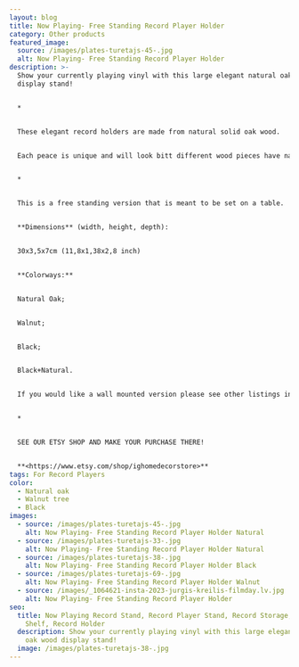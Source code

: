 ```yaml
---
layout: blog
title: Now Playing- Free Standing Record Player Holder
category: Other products
featured_image:
  source: /images/plates-turetajs-45-.jpg
  alt: Now Playing- Free Standing Record Player Holder
description: >-
  Show your currently playing vinyl with this large elegant natural oak wood
  display stand!


  *


  These elegant record holders are made from natural solid oak wood. 


  Each peace is unique and will look bitt different wood pieces have natural knots, imperfections, and patterns that differ.


  *


  This is a free standing version that is meant to be set on a table.


  **Dimensions** (width, height, depth):


  30x3,5x7cm (11,8x1,38x2,8 inch)


  **Colorways:**


  Natural Oak;


  Walnut;


  Black;


  Black+Natural.


  If you would like a wall mounted version please see other listings in our shop.


  *


  SEE OUR ETSY SHOP AND MAKE YOUR PURCHASE THERE!


  **<https://www.etsy.com/shop/ighomedecorstore>**
tags: For Record Players
color:
  - Natural oak
  - Walnut tree
  - Black
images:
  - source: /images/plates-turetajs-45-.jpg
    alt: Now Playing- Free Standing Record Player Holder Natural
  - source: /images/plates-turetajs-33-.jpg
    alt: Now Playing- Free Standing Record Player Holder Natural
  - source: /images/plates-turetajs-38-.jpg
    alt: Now Playing- Free Standing Record Player Holder Black
  - source: /images/plates-turetajs-69-.jpg
    alt: Now Playing- Free Standing Record Player Holder Walnut
  - source: /images/_1064621-insta-2023-jurgis-kreilis-filmday.lv.jpg
    alt: Now Playing- Free Standing Record Player Holder
seo:
  title: Now Playing Record Stand, Record Player Stand, Record Storage, Record
    Shelf, Record Holder
  description: Show your currently playing vinyl with this large elegant natural
    oak wood display stand!
  image: /images/plates-turetajs-38-.jpg
---
```

